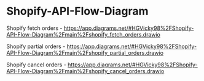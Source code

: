 # Shopify-API-Flow-Diagram

Shopify fetch orders - https://app.diagrams.net/#HGVicky98%2FShopify-API-Flow-Diagram%2Fmain%2Fshopify_fetch_orders.drawio

Shopify partial orders - https://app.diagrams.net/#HGVicky98%2FShopify-API-Flow-Diagram%2Fmain%2Fshopify_partial_orders.drawio

Shopify cancel orders - https://app.diagrams.net/#HGVicky98%2FShopify-API-Flow-Diagram%2Fmain%2Fshopify_cancel_orders.drawio
